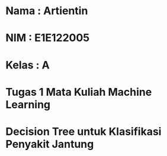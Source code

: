 # Nama  : Artientin
# NIM   : E1E122005
# Kelas : A
# Tugas 1 Mata Kuliah Machine Learning 
# Decision Tree untuk Klasifikasi Penyakit Jantung
